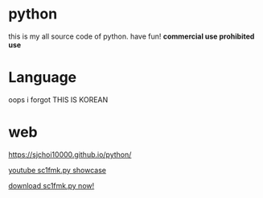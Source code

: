 # python
this is my all source code of python.
have fun!
<strong>commercial use prohibited use</strong>
# Language
oops i forgot
THIS IS KOREAN
# web
<a href=https://sjchoi10000.github.io/python/>https://sjchoi10000.github.io/python/</a>

<a href=https://youtu.be/BWoR8NbkbVs>youtube sc1fmk.py showcase</a>

<a href=https://github.com/sjchoi10000/python/blob/fed0879ee60411cd3178f2e4ec6a7b4789fa2017/sc1fmk.py>download sc1fmk.py now!</a>
